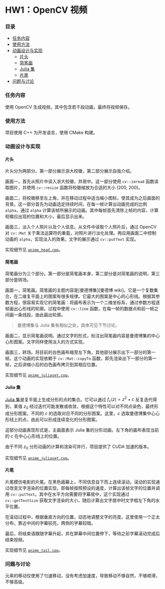 # HW1：OpenCV 视频

### 目录

- [任务内容](#任务内容)
- [使用方法](#使用方法)
- [动画设计与实现](#动画设计与实现)
  - [片头](#片头)
  - [简笔画](#简笔画)
  - [Julia 集](#Julia-集)
  - [片尾](#片尾)
- [问题与讨论](#问题与讨论)

### 任务内容

使用 OpenCV 生成视频，其中包含若干段动画，最终将视频保存。

### 使用方法

项目使用 C++ 为开发语言，使用 CMake 构建。

### 动画设计与实现

#### 片头

片头分为两部分。第一部分展示浙大校徽，第二部分展示自我介绍。

画面一，首先从照片中读入浙大校徽，并居中。这一部分使用 `cv::imread` 函数读取图片，并使用 `cv::resize` 函数将校徽缩放为合适的大小 (200, 200)。

画面二，将校徽移至左上角，并在移动过程中适当缩小图标，使其成为之后画面的背景。这一部分首先为动画选定持续时间，在每一帧计算出动画完成的比例 `alpha`，通过 `alpha` 计算该帧所展示的动画。其中每帧首先清除上帧的内容，计算校徽应出现的位置和大小，最后显示出来。

画面三，淡入个人照片以及个人信息。从文件中读取个人照片后，通过 OpenCV 对 `cv::Mat` 关于乘法运算符的重载，对照片进行淡化处理。再应用画面二中控制动画的 `alpha`，实现淡入的效果。文字的展示通过 `cv::putText` 实现。

实现细节见 [`anime_head.cpp`](anime_head.cpp)。

#### 简笔画

简笔画分为三个部分。第一部分是简笔画本身，第二部分是对简笔画的说明，第三部分是转场。

画面一，简笔画。简笔画的主题内容是[曼德博集][曼德博 wiki]。它是一个复数集合，在二维复平面上的图案有很多规律。它最大的图案是中心的心形线。根据其参数方程，很容易实现它的简笔画：将画布表示为一个二维坐标系，通过参数方程逐帧画出心形线的轮廓。过程中使用 `cv::line` 函数，在每一帧的数据点和前一帧之间画一条线段，由此画出轮廓。

> 曼德博集与 Julia 集有相似之处，具体可见下节讨论。

画面二，显示简笔画说明。通过文字的形式，标注出简笔画内容是曼德博集的中心心形图案。文字同样使用淡入的方式实现。

画面三，转场。将目前的白色画布缩至左下角，其他部分展示出下一部分的第一帧。这个动画的实现依赖于 `cv::Mat::copyTo` 函数，即先渲染出下一部分的第一帧，之后讲缩小后的白色画布拷贝到其相应位置。

实现细节见 [`anime_juliaset.cpp`](anime_juliaset.cpp)。

#### Julia 集

[Julia 集][Julia-wiki]是复平面上生成分形的点的集合。它可以通过 $f_c(z) = z^2+c$ 反复迭代得到，某值 $z_0$ 经过迭代可能发散或收敛，根据这个特性可以对不同点染色，最终形成分形图案。不同的 $c$ 的选取对应不同的分形图案。这里，$c$ 选取曼德博集中心心形线上的点，由此可以形成连续变化的分形图案。

这部分动画表现形式是，主画面表示 Julia 集的分形动画，左下角的画布表现当前的 $c$ 在中心心形线上的位置。

由于不同 $z_0$ 分形动画的计算和渲染可并行，项目提供了 CUDA 加速的版本。

实现细节见 [`anime_juliaset.cpp`](anime_juliaset.cpp)。

#### 片尾

片尾模仿电影的片尾。在黑色画幕上，不同信息自下而上连续滚动。滚动的实现通过改变文字渲染的位置实现，即每帧按照预设的速度，计算出该帧文字的位置并调用 `cv::putText`。其中在水平方向需要将字幕居中，这个实现通过 `cv::getTextSize` 获取文字渲染的大小，随后计算出文字居中时文字框左下角的水平位置。

在滚动过程中，根据垂直方向的位置，动态地调整文字的亮度。这里使用一个正太分布，靠近中间的字幕较亮，两侧的字幕较暗。

最后，将结束语跟随字幕升起，并在屏幕中间位置停下，等待之前字幕滚动完成后结束视频。

实现细节见 [`anime_tail.cpp`](anime_tail.cpp)。

### 问题与讨论

元素的移动仅使用了匀速移动，没有考虑加速度，导致移动不够自然，不够顺滑，不够高级。

[曼德博集 wiki]: https://zh.wikipedia.org/wiki/曼德博集合
[曼德博集图片]: imgs/Mandelset.png
[Julia-wiki]: https://zh.wikipedia.org/wiki/朱利亚集合

